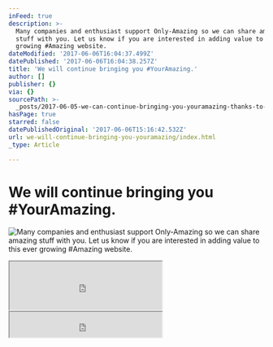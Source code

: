 ```yaml
---
inFeed: true
description: >-
  Many companies and enthusiast support Only-Amazing so we can share amazing
  stuff with you. Let us know if you are interested in adding value to this ever
  growing #Amazing website.
dateModified: '2017-06-06T16:04:37.499Z'
datePublished: '2017-06-06T16:04:38.257Z'
title: 'We will continue bringing you #YourAmazing.'
author: []
publisher: {}
via: {}
sourcePath: >-
  _posts/2017-06-05-we-can-continue-bringing-you-youramazing-thanks-to-our-spon.md
hasPage: true
starred: false
datePublishedOriginal: '2017-06-06T15:16:42.532Z'
url: we-will-continue-bringing-you-youramazing/index.html
_type: Article

---
```

# We will continue bringing you \#YourAmazing.
![Many companies and enthusiast support Only-Amazing so we can share amazing stuff with you. Let us know if you are interested in adding value to this ever growing #Amazing website.](https://the-grid-user-content.s3-us-west-2.amazonaws.com/c0566e3b-15fd-4345-9ec5-4f813ce348e1.jpg)

<iframe src="https://the-grid.github.io/ed-userhtml/?g=eJxdj0FuwjAQRfc5hesVLOzUhKAaEg7RbdXFxDbB1NhWxhGKSu9eI2gVMcv__ozeNKgGGxMBnLwiOKiWlmWE3oBe8T6E3plMtFWQbPBchfODlicsQWM33Uv8hHTflPdr-6J5YYy8G4zBozUHwljOrEeiHCC2dLZJC3IbTJMzLdUWo4Np27mgvh5IQwIGmilnjU8tVcDi2LG62ggpK7kRKyFrKZ7a6ELuykpI8bau169P-BCGM-QCjCnczLNcVvzzX8wESUsu1utw4fPweiUfn0seRzwuvn-Wu-L_-V8THG1R" height="95" style=""></iframe>

<iframe src="https://the-grid.github.io/ed-userhtml/?g=eJyFUU1r3DAUvPtXOD5UNpHlQG-2tYG0YS9N6GEhhWUPqvVsa5ElI71dY5L898rrtKTQj4uYxwxPM_PqqzyPt9Z2GuKd6OIHYUQHLs7zTVT7xqkRN2l7Mg0qa9KJSuqppip7nvb6wJfn5WV_qBbAxpPv02fS4cA8CoekjAxM8WeBkGasA9ypISAKZzBYXnRHT16z6ixc3HK5SO41DIH1d3Nw8yiC3mf7mwONjoFvHIRdb5JAUKm5vuJEChRfxAyO3JIPmpNrXRJSHZnws2k4uhOEwbuGR6RHHH1ZFNM0se4SG0U3rKFZY4didXWrZFijrqWuWjYKF_57tBKYMh4c3kFrHaRH2mZV9JqlkzLShm5sc1qcUbIWR-g7Z5Rsdw_509fd9tO3jySr6uKt3aheTnBv5N_OsAr-QKbGrjuy9Vw_x02tWheqi5fIyX8TG896HPQS-Z3FJOpBdT3y5CaJJyWxvyCPswaeSOVHLebSWAPVWXn1XWmFc9krKcEkm7pYLQTwy9U_g_6e5QcHRd3o" height="50" style=""></iframe>